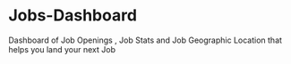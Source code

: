 # Jobs-Dashboard
Dashboard of Job Openings , Job Stats  and Job Geographic Location that helps you land your next Job
